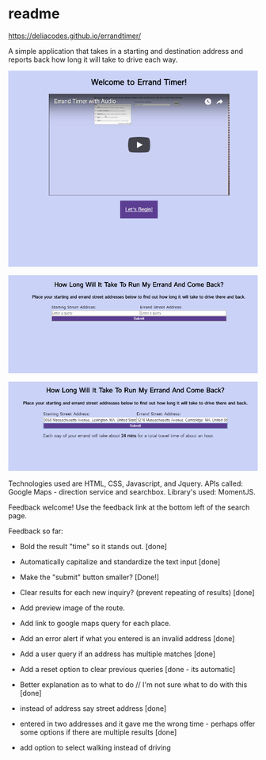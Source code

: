 # readme

<https://deliacodes.github.io/errandtimer/>

A simple application that takes in a starting and destination address and reports back how long it will take to drive each way.

!['Landing Page Screenshot'](https://github.com/DeliaCodes/errandtimer/blob/master/landing.PNG "Landing Page Screenshot")

!['Search Page Screenshot'](https://github.com/DeliaCodes/errandtimer/blob/master/searchpage.PNG "Search Page Screenshot")

!['Results Screenshot'](https://github.com/DeliaCodes/errandtimer/blob/master/searchresults.PNG "Results Screenshot")

Technologies used are HTML, CSS, Javascript, and Jquery. APIs called: Google Maps - direction service and searchbox. Library's used: MomentJS.

Feedback welcome! 
Use the feedback link at the bottom left of the search page.

Feedback so far:

* Bold the result "time" so it stands out. [done]

* Automatically capitalize and standardize the text input [done]

* Make the "submit" button smaller? [Done!]

* Clear results for each new inquiry? (prevent repeating of results) [done]

* Add preview image of the route.

* Add link to google maps query for each place.

* Add an error alert if what you entered is an invalid address [done]

* Add a user query if an address has multiple matches [done]

* Add a reset option to clear previous queries [done - its automatic]

* Better explanation as to what to do // I'm not sure what to do with this [done]

* instead of address say street address [done]

* entered in two addresses and it gave me the wrong time - perhaps offer some options if there are multiple results [done]

* add option to select walking instead of driving
